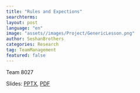 ```yaml
---
title: "Rules and Expections"
searchterms:
layout: post
language: "en"
image: "assets//images/Project/GenericLesson.png"
author: SeshanBrothers
categories: Research
tag: TeamManagement
featured: false
---
```

Team 8027<br>


Slides:
 <a href="/translations/en-us/TeamManagement/RulesandExpectations.pptx">PPTX</a>,
 <a href="/translations/en-us/TeamManagement/RulesandExpectations.pdf">PDF</a>
